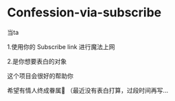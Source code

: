 # Confession-via-subscribe

当ta

1.使用你的 Subscribe link 进行魔法上网

2.是你想要表白的对象

这个项目会很好的帮助你


希望有情人终成眷属🌈
（最近没有表白打算，过段时间再写...
